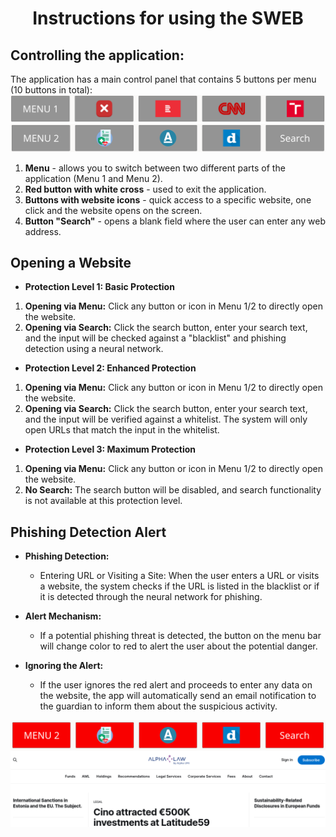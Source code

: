 # <p align="center">Instructions for using the SWEB</p>
## Controlling the application:
The application has a main control panel that contains 5 buttons per menu (10 buttons in total):  
 ![MENU_1](https://github.com/forsenior/senior-os/blob/main/sweb/screens/sweb_menu1.png)
 ![MENU_2](https://github.com/forsenior/senior-os/blob/main/sweb/screens/sweb_menu2_en.png)
1.	**Menu** - allows you to switch between two different parts of the application (Menu 1 and Menu 2).
2.	**Red button with white cross** - used to exit the application.
3.	**Buttons with website icons** - quick access to a specific website, one click and the website opens on the screen. 
4.	**Button "Search"** - opens a blank field where the user can enter any web address.

## Opening a Website
- **Protection Level 1: Basic Protection**
1. **Opening via Menu:** Click any button or icon in Menu 1/2 to directly open the website.
2. **Opening via Search:** Click the search button, enter your search text, and the input will be checked against a "blacklist" and phishing detection using a neural network.

- **Protection Level 2: Enhanced Protection**
1. **Opening via Menu:** Click any button or icon in Menu 1/2 to directly open the website.
2. **Opening via Search:** Click the search button, enter your search text, and the input will be verified against a whitelist. The system will only open URLs that match the input in the whitelist.
  
- **Protection Level 3: Maximum Protection**
1. **Opening via Menu:** Click any button or icon in Menu 1/2 to directly open the website.
2. **No Search:** The search button will be disabled, and search functionality is not available at this protection level.

## Phishing Detection Alert
- **Phishing Detection:**
   - Entering URL or Visiting a Site: When the user enters a URL or visits a website, the system checks if the URL is listed in the blacklist or if it is detected through the neural network for phishing.

- **Alert Mechanism:**
   - If a potential phishing threat is detected, the button on the menu bar will change color to red to alert the user about the potential danger.

- **Ignoring the Alert:**
   - If the user ignores the red alert and proceeds to enter any data on the website, the app will automatically send an email notification to the guardian to inform them about the suspicious activity.

 ![MENU_2](https://github.com/forsenior/senior-os/blob/main/sweb/screens/sweb_phishing_en.png)
